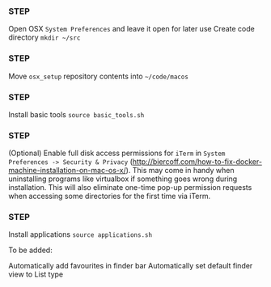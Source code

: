 ### STEP ###
Open OSX `System Preferences` and leave it open for later use
Create code directory
`mkdir ~/src`

### STEP ###
Move `osx_setup` repository contents into `~/code/macos`

### STEP ###
Install basic tools
`source basic_tools.sh`

### STEP ###
(Optional) Enable full disk access permissions for `iTerm` in `System Preferences -> Security & Privacy` (http://biercoff.com/how-to-fix-docker-machine-installation-on-mac-os-x/). This may come in handy when uninstalling programs like virtualbox if something goes wrong during installation. This will also eliminate one-time pop-up permission requests when accessing some directories for the first time via iTerm.

### STEP ###
Install applications
`source applications.sh`

To be added:

Automatically add favourites in finder bar
Automatically set default finder view to List type
